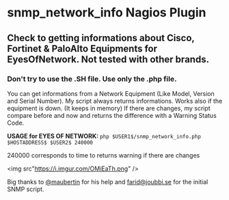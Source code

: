 # snmp_network_info Nagios Plugin
## Check to getting informations about Cisco, Fortinet & PaloAlto Equipments for EyesOfNetwork. Not tested with other brands.

### Don't try to use the .SH file. Use only the .php file.

You can get informations from a Network Equipment (Like Model, Version and Serial Number).
My script always returns informations. Works also if the equipment is down. (It keeps in memory)
If there are changes, my script compare before and now and returns the difference with a Warning Status Code.


<b>USAGE for EYES OF NETWORK: </b>
`php $USER1$/snmp_network_info.php $HOSTADDRESS$ $USER2$ 240000`

240000 corresponds to time to returns warning if there are changes

<img src"https://i.imgur.com/OMiEaTh.png" />

Big thanks to <a href="https://github.com/maubertin">@maubertin</a> for his help and farid@joubbi.se for the initial SNMP script.
